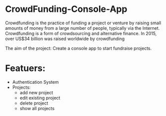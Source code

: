 # CrowdFunding-Console-App

Crowdfunding is the practice of funding a project or venture by raising small
amounts of money from a large number of people, typically via the Internet.
Crowdfunding is a form of crowdsourcing and alternative finance. In 2015,
over US$34 billion was raised worldwide by crowdfunding

The aim of the project: Create a console app to start fundraise projects.

# Featuers:
- Authentication System
- Projects:
  - add new project
  - edit existing project
  - delete project
  - show all projects

